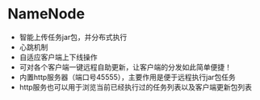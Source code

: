 # NameNode

- 智能上传任务jar包，并分布式执行
- 心跳机制
- 自适应客户端上下线操作
- 可对各个客户端一键远程自助更新，让客户端的分发如此简单便捷！
- 内置http服务器（端口号45555），主要作用是便于远程执行jar包任务
- http服务也可以用于浏览当前已经执行过的任务列表以及客户端更新包列表
